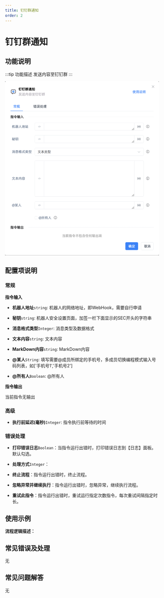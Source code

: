 ```yaml
---
title: 钉钉群通知
order: 2
---
```


# 钉钉群通知

## 功能说明

:::tip 功能描述
发送内容至钉钉群
:::

![钉钉群通知](../../../assets/钉钉群通知_command.png)

## 配置项说明

### 常规

**指令输入**

- **机器人地址**`string`: 机器人的网络地址，即WebHook，需要自行申请

- **秘钥**`string`: 机器人安全设置页面，加签一栏下面显示的SEC开头的字符串

- **消息格式类型**`Integer`: 消息类型及数据格式

- **文本内容**`string`: 文本内容

- **MarkDown内容**`string`: MarkDown内容

- **@某人**`String`: 填写需要@成员所绑定的手机号，多成员切换编程模式输入号码列表，如['手机号1','手机号2']

- **@所有人**`Boolean`: @所有人


**指令输出**

当前指令无输出

### 高级

- **执行前延迟(毫秒)**`Integer`: 指令执行前等待的时间

### 错误处理

- **打印错误日志**`Boolean`：当指令运行出错时，打印错误日志到【日志】面板。默认勾选。

- **处理方式**`Integer`：

 - **终止流程**：指令运行出错时，终止流程。

 - **忽略异常并继续执行**：指令运行出错时，忽略异常，继续执行流程。

 - **重试此指令**：指令运行出错时，重试运行指定次数指令，每次重试间隔指定时长。

## 使用示例

**流程逻辑描述：** 

## 常见错误及处理

无

## 常见问题解答

无

